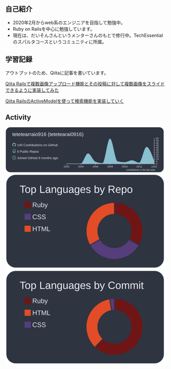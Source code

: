 ## 自己紹介
- 2020年2月からweb系のエンジニアを目指して勉強中。
- Ruby on Railsを中心に勉強しています。
- 現在は、だいそんさんというメンターさんのもとで修行中。TechEssentialのスパルタコースというコミュニティに所属。


## 学習記録
アウトプットのため、Qiitaに記事を書いています。

[Qiita Railsで複数画像アップロード機能とその投稿に対して複数画像をスライドできるように実装してみた](https://qiita.com/tetetearraio916/items/bc7659de6b54a464d2a0)

[Qiita RailsのActiveModelを使って検索機能を実装していく](https://qiita.com/tetetearraio916/items/abf41c03001f848e4b8f)

## Activity
[![](https://raw.githubusercontent.com/tetetearraio916/tetetearraio916/main/profile-summary-card-output/nord_dark/0-profile-details.svg)](https://github.com/vn7n24fzkq/github-profile-summary-cards)
[![](https://raw.githubusercontent.com/tetetearraio916/tetetearraio916/main/profile-summary-card-output/nord_dark/1-repos-per-language.svg)](https://github.com/vn7n24fzkq/github-profile-summary-cards)
[![](https://raw.githubusercontent.com/tetetearraio916/tetetearraio916/main/profile-summary-card-output/nord_dark/2-most-commit-language.svg)](https://github.com/vn7n24fzkq/github-profile-summary-cards)

